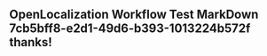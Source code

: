 <properties
ms.topic="hero-topic"
ms.test1="hero-topic"
ms.test2="test"/>


## OpenLocalization Workflow Test MarkDown 7cb5bff8-e2d1-49d6-b393-1013224b572f thanks!



<!--HONumber=Jul16_HO3-->


